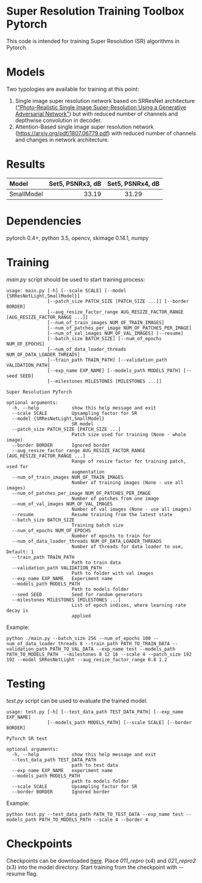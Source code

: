 # Super Resolution Training Toolbox Pytorch
This code is intended for training Super Resolution (SR) algorithms in Pytorch. 

# Models
Two typologies are available for training at this point:

1. Single image super resolution network based on SRResNet architecture
(["Photo-Realistic Single Image Super-Resolution Using a Generative Adversarial
Network"](https://arxiv.org/pdf/1609.04802.pdf)) but with reduced number of channels and depthwise convolution in decoder.
2. Attention-Based single image super resolution network (https://arxiv.org/pdf/1807.06779.pdf) with reduced number of channels and changes in network architecture.

# Results

| Model    | Set5, PSNRx3, dB | Set5, PSNRx4, dB |
| :------- | ----: | :---: |
| SmallModel    | 33.19 | 31.29 |

# Dependencies
pytorch 0.4+, python 3.5, opencv, skimage 0.14.1, numpy

# Training

*main.py* script should be used to start training process:

```
usage: main.py [-h] [--scale SCALE] [--model {SRResNetLight,SmallModel}]
               [--patch_size PATCH_SIZE [PATCH_SIZE ...]] [--border BORDER]
               [--aug_resize_factor_range AUG_RESIZE_FACTOR_RANGE [AUG_RESIZE_FACTOR_RANGE ...]]
               [--num_of_train_images NUM_OF_TRAIN_IMAGES]
               [--num_of_patches_per_image NUM_OF_PATCHES_PER_IMAGE]
               [--num_of_val_images NUM_OF_VAL_IMAGES] [--resume]
               [--batch_size BATCH_SIZE] [--num_of_epochs NUM_OF_EPOCHS]
               [--num_of_data_loader_threads NUM_OF_DATA_LOADER_THREADS]
               [--train_path TRAIN_PATH] [--validation_path VALIDATION_PATH]
               [--exp_name EXP_NAME] [--models_path MODELS_PATH] [--seed SEED]
               [--milestones MILESTONES [MILESTONES ...]]

Super Resolution PyTorch

optional arguments:
  -h, --help            show this help message and exit
  --scale SCALE         Upsampling factor for SR
  --model {SRResNetLight,SmallModel}
                        SR model
  --patch_size PATCH_SIZE [PATCH_SIZE ...]
                        Patch size used for training (None - whole image)
  --border BORDER       Ignored border
  --aug_resize_factor_range AUG_RESIZE_FACTOR_RANGE [AUG_RESIZE_FACTOR_RANGE ...]
                        Range of resize factor for training patch, used for
                        augmentation
  --num_of_train_images NUM_OF_TRAIN_IMAGES
                        Number of training images (None - use all images)
  --num_of_patches_per_image NUM_OF_PATCHES_PER_IMAGE
                        Number of patches from one image
  --num_of_val_images NUM_OF_VAL_IMAGES
                        Number of val images (None - use all images)
  --resume              Resume training from the latest state
  --batch_size BATCH_SIZE
                        Training batch size
  --num_of_epochs NUM_OF_EPOCHS
                        Number of epochs to train for
  --num_of_data_loader_threads NUM_OF_DATA_LOADER_THREADS
                        Number of threads for data loader to use, Default: 1
  --train_path TRAIN_PATH
                        Path to train data
  --validation_path VALIDATION_PATH
                        Path to folder with val images
  --exp_name EXP_NAME   Experiment name
  --models_path MODELS_PATH
                        Path to models folder
  --seed SEED           Seed for random generators
  --milestones MILESTONES [MILESTONES ...]
                        List of epoch indices, where learning rate decay is
                        applied
```

Example:
```
python ./main.py --batch_size 256 --num_of_epochs 100 --num_of_data_loader_threads 8 --train_path PATH_TO_TRAIN_DATA --validation_path PATH_TO_VAL_DATA --exp_name test --models_path PATH_TO_MODELS_PATH  --milestones 8 12 16 --scale 4 --patch_size 192 192 --model SRResNetLight --aug_resize_factor_range 0.8 1.2
```

# Testing

*test.py* script can be used to evaluate the trained model.

```
usage: test.py [-h] [--test_data_path TEST_DATA_PATH] [--exp_name EXP_NAME]
               [--models_path MODELS_PATH] [--scale SCALE] [--border BORDER]

PyTorch SR test

optional arguments:
  -h, --help            show this help message and exit
  --test_data_path TEST_DATA_PATH
                        path to test data
  --exp_name EXP_NAME   experiment name
  --models_path MODELS_PATH
                        path to models folder
  --scale SCALE         Upsampling factor for SR
  --border BORDER       Ignored border

```
Example:
```
python test.py --test_data_path PATH_TO_TEST_DATA --exp_name test --models_path PATH_TO_MODELS_PATH --scale 4 --border 4
```

# Checkpoints

Checkpoints can be downloaded [here](). Place *011_repro* (x4) and *021_repro2* (x3) into the model directory. Start training from the checkpoint with --resume flag.